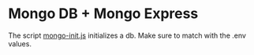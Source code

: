 # Mongo DB + Mongo Express

The script [mongo-init.js](normalized-mongodb/mongodb/initdb.d/mongo-init.js) initializes a db. Make sure to match with the .env values.